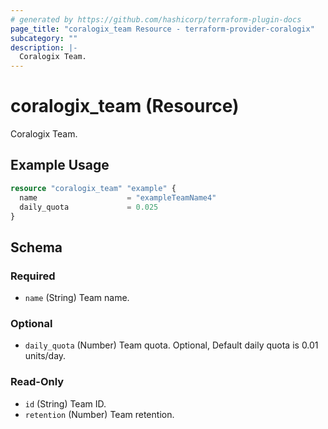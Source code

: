 ```yaml
---
# generated by https://github.com/hashicorp/terraform-plugin-docs
page_title: "coralogix_team Resource - terraform-provider-coralogix"
subcategory: ""
description: |-
  Coralogix Team.
---
```


# coralogix_team (Resource)

Coralogix Team.

## Example Usage

```terraform
resource "coralogix_team" "example" {
  name                    = "exampleTeamName4"
  daily_quota             = 0.025
}
```

<!-- schema generated by tfplugindocs -->
## Schema

### Required

- `name` (String) Team name.

### Optional

- `daily_quota` (Number) Team quota. Optional, Default daily quota is 0.01 units/day.

### Read-Only

- `id` (String) Team ID.
- `retention` (Number) Team retention.
